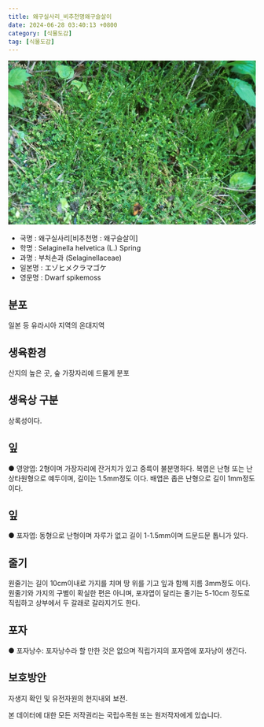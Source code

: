 ```yaml
---
title: 왜구실사리_비추천명왜구슬살이
date: 2024-06-28 03:40:13 +0800
category: [식물도감]
tag: [식물도감]
---
```




![왜구실사리[비추천명 : 왜구슬살이]](/assets/img/fileUpload/plants/basic/Selaginellaceae/Selaginella/180/180_1_th2.jpg)
- 국명 : 왜구실사리[비추천명 : 왜구슬살이]
- 학명 : Selaginella helvetica (L.) Spring
- 과명 : 부처손과 (Selaginellaceae)
- 일본명 : エゾヒメクラマゴケ
- 영문명 : Dwarf spikemoss


## 분포
일본 등 유라시아 지역의 온대지역
## 생육환경
산지의 높은 곳, 숲 가장자리에 드물게 분포
## 생육상 구분
상록성이다. 
## 잎
● 영양엽: 2형이며 가장자리에 잔거치가 있고 중륵이 불분명하다. 복엽은 난형 또는 난상타원형으로 예두이며, 길이는 1.5mm정도 이다. 배엽은 좁은 난형으로 길이 1mm정도이다. 
## 잎
● 포자엽: 동형으로 난형이며 자루가 없고 길이 1-1.5mm이며 드문드문 톱니가 있다. 
## 줄기
원줄기는 길이 10cm이내로 가지를 치며 땅 위를 기고 잎과 함께 지름 3mm정도 이다. 원줄기와 가지의 구별이 확실한 편은 아니며, 포자엽이 달리는 줄기는 5-10cm 정도로 직립하고 상부에서 두 갈래로 갈라지기도 한다. 
## 포자
● 포자낭수: 포자낭수라 할 만한 것은 없으며 직립가지의 포자엽에 포자낭이 생긴다. 
## 보호방안
자생지 확인 및 유전자원의 현지내외 보전.






본 데이터에 대한 모든 저작권리는 국립수목원 또는 원저작자에게 있습니다.
